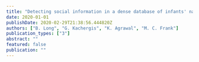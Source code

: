 ```yaml
---
title: "Detecting social information in a dense database of infants' natural visual experience"
date: 2020-01-01
publishDate: 2020-02-29T21:38:56.444820Z
authors: ["B. Long", "G. Kachergis", "K. Agrawal", "M. C. Frank"]
publication_types: ["3"]
abstract: ""
featured: false
publication: ""
---
```


